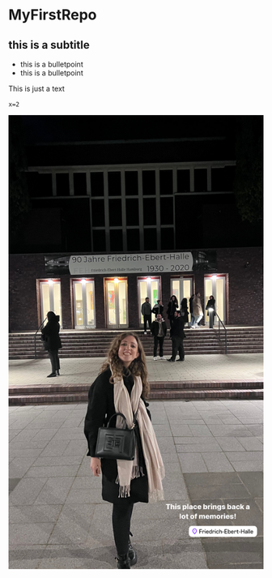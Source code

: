 # MyFirstRepo
## this is a subtitle

* this is a bulletpoint
* this is a bulletpoint

This is just a text

```
x=2
```


![test](F1D7CFE2-A353-4F5A-A7EB-A2BAB4063446.jpg)

